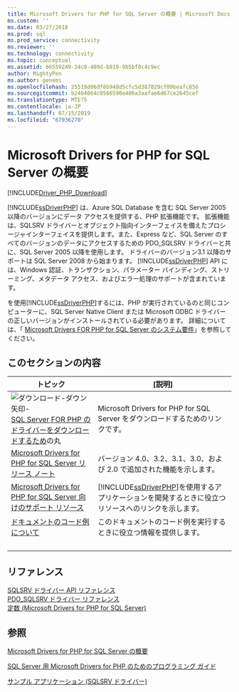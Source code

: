 ```yaml
---
title: Microsoft Drivers for PHP for SQL Server の概要 | Microsoft Docs
ms.custom: ''
ms.date: 03/27/2018
ms.prod: sql
ms.prod_service: connectivity
ms.reviewer: ''
ms.technology: connectivity
ms.topic: conceptual
ms.assetid: 66559249-34c0-409d-b919-9b5bf0c4c9ec
author: MightyPen
ms.author: genemi
ms.openlocfilehash: 25519d06df8b948d5cfc5d387029cf09beafc856
ms.sourcegitcommit: b2464064c0566590e486a3aafae6d67ce2645cef
ms.translationtype: MTE75
ms.contentlocale: ja-JP
ms.lasthandoff: 07/15/2019
ms.locfileid: "67936270"
---
```

# <a name="overview-of-the-microsoft-drivers-for-php-for-sql-server"></a>Microsoft Drivers for PHP for SQL Server の概要

[!INCLUDE[Driver_PHP_Download](../../includes/driver_php_download.md)]

[!INCLUDE[ssDriverPHP](../../includes/ssdriverphp_md.md)] は、Azure SQL Database を含む SQL Server 2005 以降のバージョンにデータ アクセスを提供する、PHP 拡張機能です。 拡張機能は、SQLSRV ドライバーとオブジェクト指向インターフェイスを備えたプロシージャインターフェイスを提供します。また、Express など、SQL Server のすべてのバージョンのデータにアクセスするための PDO_SQLSRV ドライバーと共に、SQL Server 2005 以降を使用します。 ドライバーのバージョン3.1 以降のサポートは SQL Server 2008 から始まります。 [!INCLUDE[ssDriverPHP](../../includes/ssdriverphp_md.md)] API には、Windows 認証、トランザクション、パラメーター バインディング、ストリーミング、メタデータ アクセス、およびエラー処理のサポートが含まれています。  
  
を使用[!INCLUDE[ssDriverPHP](../../includes/ssdriverphp_md.md)]するには、PHP が実行されているのと同じコンピューターに、SQL Server Native Client または Microsoft ODBC ドライバーの正しいバージョンがインストールされている必要があります。  詳細については、「 [Microsoft Drivers FOR PHP for SQL Server のシステム要件](../../connect/php/system-requirements-for-the-php-sql-driver.md)」を参照してください。  
  
## <a name="in-this-section"></a>このセクションの内容  
  
|トピック|[説明]|  
|---------|---------------|  
| ![ダウンロード-ダウン矢印-](../../ssdt/media/download.png)[SQL Server FOR PHP のドライバーをダウンロードするため](download-drivers-php-sql-server.md)の丸 | Microsoft Drivers for PHP for SQL Server をダウンロードするためのリンクです。 |
|[Microsoft Drivers for PHP for SQL Server リリース ノート](../../connect/php/release-notes-php-sql-driver.md)|バージョン 4.0、3.2、3.1、3.0、および 2.0 で追加された機能を示します。|  
|[Microsoft Drivers for PHP for SQL Server 向けのサポート リソース](../../connect/php/support-resources-for-the-php-sql-driver.md)|[!INCLUDE[ssDriverPHP](../../includes/ssdriverphp_md.md)]を使用するアプリケーションを開発するときに役立つリソースへのリンクを示します。|  
|[ドキュメントのコード例について](../../connect/php/about-code-examples-in-the-documentation.md)|このドキュメントのコード例を実行するときに役立つ情報を提供します。|  
| &nbsp; | &nbsp; |

## <a name="reference"></a>リファレンス

[SQLSRV ドライバー API リファレンス](../../connect/php/sqlsrv-driver-api-reference.md)  
[PDO_SQLSRV ドライバー リファレンス](../../connect/php/pdo-sqlsrv-driver-reference.md)  
[定数 &#40;Microsoft Drivers for PHP for SQL Server&#41;](../../connect/php/constants-microsoft-drivers-for-php-for-sql-server.md)  

## <a name="see-also"></a>参照

[Microsoft Drivers for PHP for SQL Server の概要](../../connect/php/getting-started-with-the-php-sql-driver.md)

[SQL Server 用 Microsoft Drivers for PHP のためのプログラミング ガイド](../../connect/php/programming-guide-for-php-sql-driver.md)

[サンプル アプリケーション &#40;SQLSRV ドライバー&#41;](../../connect/php/example-application-sqlsrv-driver.md)

